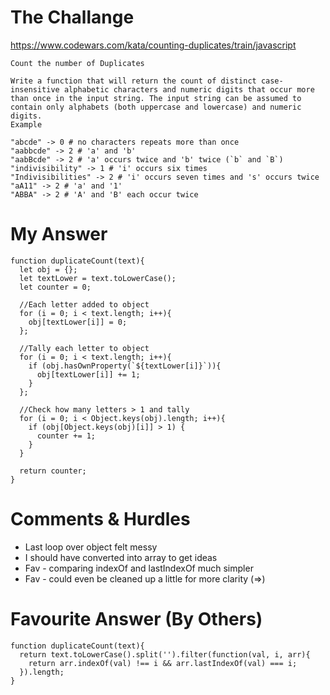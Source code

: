 # The Challange

https://www.codewars.com/kata/counting-duplicates/train/javascript

```
Count the number of Duplicates

Write a function that will return the count of distinct case-insensitive alphabetic characters and numeric digits that occur more than once in the input string. The input string can be assumed to contain only alphabets (both uppercase and lowercase) and numeric digits.
Example

"abcde" -> 0 # no characters repeats more than once
"aabbcde" -> 2 # 'a' and 'b'
"aabBcde" -> 2 # 'a' occurs twice and 'b' twice (`b` and `B`)
"indivisibility" -> 1 # 'i' occurs six times
"Indivisibilities" -> 2 # 'i' occurs seven times and 's' occurs twice
"aA11" -> 2 # 'a' and '1'
"ABBA" -> 2 # 'A' and 'B' each occur twice
```

# My Answer

```
function duplicateCount(text){
  let obj = {};
  let textLower = text.toLowerCase();
  let counter = 0;

  //Each letter added to object
  for (i = 0; i < text.length; i++){
    obj[textLower[i]] = 0;
  };
  
  //Tally each letter to object
  for (i = 0; i < text.length; i++){
    if (obj.hasOwnProperty(`${textLower[i]}`)){
      obj[textLower[i]] += 1;
    }
  };
  
  //Check how many letters > 1 and tally  
  for (i = 0; i < Object.keys(obj).length; i++){
    if (obj[Object.keys(obj)[i]] > 1) {
      counter += 1;
    }
  }
  
  return counter;
}
```

# Comments & Hurdles

* Last loop over object felt messy
* I should have converted into array to get ideas
* Fav - comparing indexOf and lastIndexOf much simpler
* Fav - could even be cleaned up a little for more clarity (=>)


# Favourite Answer (By Others)
```
function duplicateCount(text){
  return text.toLowerCase().split('').filter(function(val, i, arr){
    return arr.indexOf(val) !== i && arr.lastIndexOf(val) === i;
  }).length;
}
```